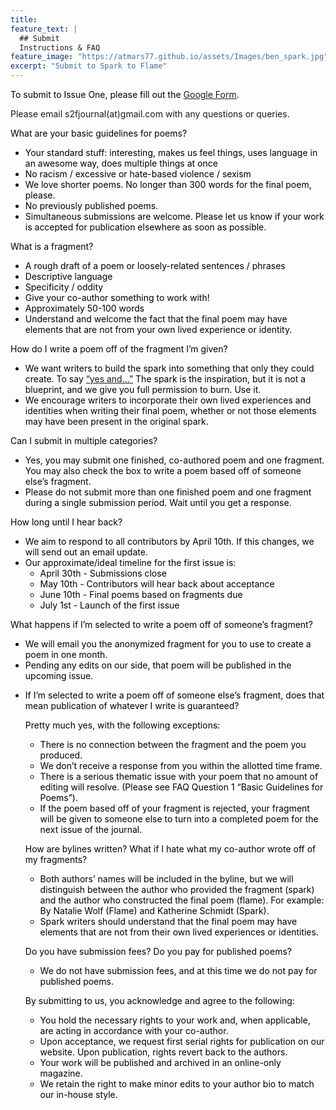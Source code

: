 ```yaml
---
title: 
feature_text: |
  ## Submit
  Instructions & FAQ
feature_image: "https://atmars77.github.io/assets/Images/ben_spark.jpg"
excerpt: "Submit to Spark to Flame"
---
```

<p style="color:black"> 
To submit to Issue One, please fill out the <a href="https://docs.google.com/forms/d/e/1FAIpQLScK-5ArvstWpBkvBcw4TYKUSAPVl5In5AHuAPFlRvVUN_zhCA/viewform">Google Form</a>. 

Please email s2fjournal(at)gmail.com with any questions or queries.</p>

<p style="color:black"> What are your basic guidelines for poems?</p>
<ul>
  <li style="color:black">Your standard stuff: interesting, makes us feel things, uses language in an awesome way, does multiple things at once</li>
  <li style="color:black">No racism / excessive or hate-based violence / sexism </li>
  <li style="color:black">We love shorter poems. No longer than 300 words for the final poem, please. </li>
  <li style="color:black">No previously published poems.</li>
  <li style="color:black">Simultaneous submissions are welcome. Please let us know if your work is accepted for publication elsewhere as soon as possible.</li>
</ul>
<p style="color:black"> What is a fragment?</p>
<ul>
  <li style="color:black">A rough draft of a poem or loosely-related sentences / phrases </li>
  <li style="color:black">Descriptive language </li>
  <li style="color:black">Specificity / oddity</li>
  <li style="color:black">Give your co-author something to work with!</li>
  <li style="color:black">Approximately 50-100 words</li>
  <li style="color:black">Understand and welcome the fact that the final poem may have elements that are not from your own lived experience or identity.</li>
</ul>
<p style="color:black"> How do I write a poem off of the fragment I’m given?
<ul>
  <li style="color:black">We want writers to build the spark into something that only they could create. To say <a href= "https://en.wikipedia.org/wiki/Yes,_and...">“yes and…”</a> The spark is the inspiration, but it is not a blueprint, and we give you full permission to burn. Use it.</li>
  <li style="color:black">We encourage writers to incorporate their own lived experiences and identities when writing their final poem, whether or not those elements may have been present in the original spark.</li>
</ul>
<p style="color:black"> Can I submit in multiple categories?</p>
<ul>
  <li style="color:black">Yes, you may submit one finished, co-authored poem and one fragment. You may also check the box to write a poem based off of someone else’s fragment. </li>
  <li style="color:black">Please do not submit more than one finished poem and one fragment during a single submission period. Wait until you get a response. </li>
</ul>

<p style="color:black"> How long until I hear back?</p>
  <ul>
  <li style="color:black">We aim to respond to all contributors by April 10th. If this changes, we will send out an email update. </li>
  <li style="color:black">Our approximate/ideal timeline for the first issue is:
    <ul>
    <li style="color:black">April 30th - Submissions close </li>
    <li style="color:black">May 10th - Contributors will hear back about acceptance </li>
    <li style="color:black">June 10th - Final poems based on fragments due </li>
    <li style="color:black">July 1st - Launch of the first issue </li>
    </ul>
    </li>
  </ul>
<p style="color:black"> What happens if I’m selected to write a poem off of someone’s fragment?</p>
<ul>
<li style="color:black"> We will email you the anonymized fragment for you to use to create a poem in one month.</li>
<li style="color:black">Pending any edits on our side, that poem will be published in the upcoming issue.<li>
<p></p>

<p style="color:black"> If I’m selected to write a poem off of someone else’s fragment, does that mean publication of whatever I write is guaranteed?</p>

<p style="color:black"> Pretty much yes, with the following exceptions:</p> 
<ul>
  <li style="color:black">There is no connection between the fragment and the poem you produced. </li>
  <li style="color:black">We don’t receive a response from you within the allotted time frame.</li>
  <li style="color:black">There is a serious thematic issue with your poem that no amount of editing will resolve. (Please see FAQ Question 1 “Basic Guidelines for Poems”).</li>
  <li style="color:black">If the poem based off of your fragment is rejected, your fragment will be given to someone else to turn into a completed poem for the next issue of the journal.</li>
</ul>

<p style="color:black"> How are bylines written? What if I hate what my co-author wrote off of my fragments?</p>
  <ul>
  <li style="color:black">Both authors’ names will be included in the byline, but we will distinguish between the author who provided the fragment (spark) and the author who constructed the final poem (flame). For example: By Natalie Wolf (Flame) and Katherine Schmidt (Spark).</li>
  <li style="color:black">Spark writers should understand that the final poem may have elements that are not from their own lived experiences or identities.</li>
  </ul>

<p style="color:black"> Do you have submission fees? Do you pay for published poems?</p>
  <ul>
  <li style="color:black">We do not have submission fees, and at this time we do not pay for published poems.</li>
  </ul>


<p style="color:black"> By submitting to us, you acknowledge and agree to the following:</p>
<ul>
  <li style="color:black">You hold the necessary rights to your work and, when applicable, are acting in accordance with your co-author.</li>
  <li style="color:black">Upon acceptance, we request first serial rights for publication on our website. Upon publication, rights revert back to the authors.</li>
  <li style="color:black">Your work will be published and archived in an online-only magazine.</li>
  <li style="color:black">We retain the right to make minor edits to your author bio to match our in-house style.</li>
</ul>

